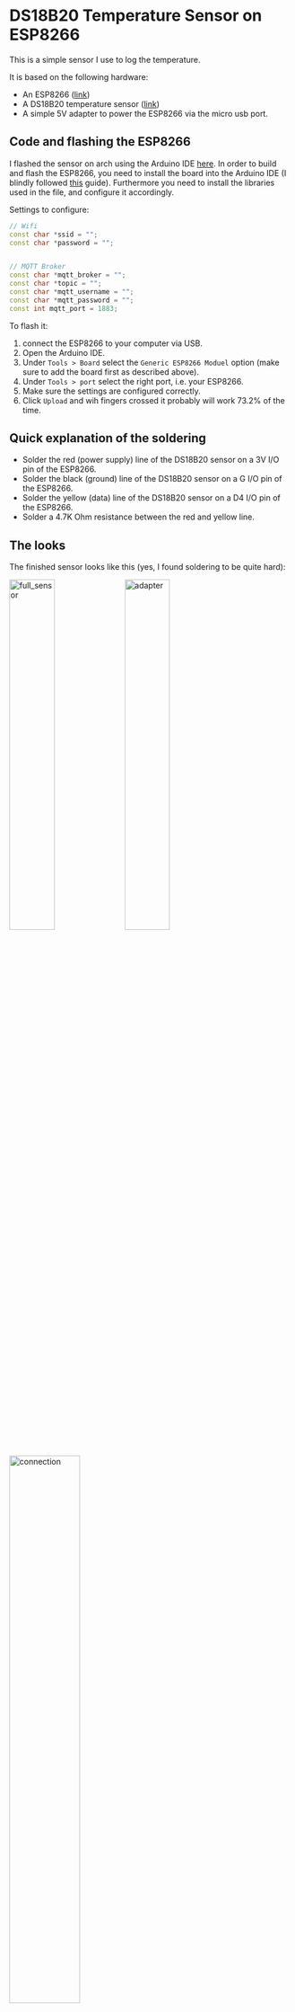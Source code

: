 DS18B20 Temperature Sensor on ESP8266
=====================================

This is a simple sensor I use to log the temperature.

It is based on the following hardware:
 - An ESP8266 ([link](https://www.bol.com/nl/nl/p/azdelivery-3-x-esp32-nodemcu-module-wlan-wifi-development-board-met-cp2102-compatibel-met-arduino-inclusief-e-book/9300000074412300/?bltgh=rTDlsS2LmNVqDXMgsgJBTw.2_11.15.ProductImage))
 - A DS18B20 temperature sensor ([link](https://www.bol.com/nl/nl/p/azdelivery-5-x-3m-kabel-ds18b20-digitale-roestvrij-staal-temperatuursensor-waterdicht-compatibel-met-arduino-en-raspberry-pi-inclusief-e-book/9300000119723758/?Referrer=ADVNLGOO002013-S--9300000119723758&gclid=CjwKCAjwu4WoBhBkEiwAojNdXiypFsLXa3LE5nHXwcxSGfaG4pTQ8nt89tEkOCztx3bslwrjAw4FzxoCFTsQAvD_BwE))
 - A simple 5V adapter to power the ESP8266 via the micro usb port.

Code and flashing the ESP8266
-----------------------------
I flashed the sensor on arch using the Arduino IDE [here](https://archlinux.org/packages/extra/x86_64/arduino/).
In order to build and flash the ESP8266, you need to install the board into the Arduino IDE (I blindly followed [this](https://randomnerdtutorials.com/how-to-install-esp8266-board-arduino-ide/) guide).
Furthermore you need to install the libraries used in the file, and configure it accordingly.

Settings to configure:
```ino
// Wifi
const char *ssid = "";
const char *password = "";


// MQTT Broker
const char *mqtt_broker = "";
const char *topic = "";
const char *mqtt_username = "";
const char *mqtt_password = "";
const int mqtt_port = 1883;
```

To flash it:
 1. connect the ESP8266 to your computer via USB.
 2. Open the Arduino IDE.
 3. Under `Tools > Board` select the `Generic ESP8266 Moduel` option (make sure to add the board first as described above).
 4. Under `Tools > port` select the right port, i.e. your ESP8266.
 5. Make sure the settings are configured correctly.
 6. Click `Upload` and wih fingers crossed it probably will work 73.2% of the time. 

Quick explanation of the soldering
----------------------------------

 - Solder the red (power supply) line of the DS18B20 sensor on a 3V I/O pin of the ESP8266.
 - Solder the black (ground) line of the DS18B20 sensor on a G I/O pin of the ESP8266.
 - Solder the yellow (data) line of the DS18B20 sensor on a D4 I/O pin of the ESP8266.
 - Solder a 4.7K Ohm resistance between the red and yellow line.


The looks
---------
The finished sensor looks like this (yes, I found soldering to be quite hard):

<img src="https://github.com/Swopper050/home_sensors/assets/38559175/e6bcd63b-4a93-416f-ad83-0d667c8cc217" alt="full_sensor" width="40%"/>
<img src="https://github.com/Swopper050/home_sensors/assets/38559175/49d6ea65-55e9-4522-84b0-27775d6472c0" alt="adapter" width="40%"/>
<img src="https://github.com/Swopper050/home_sensors/assets/38559175/0246d360-4e92-497c-ac3e-973b5d71b143" alt="connection" width="50%"/>




